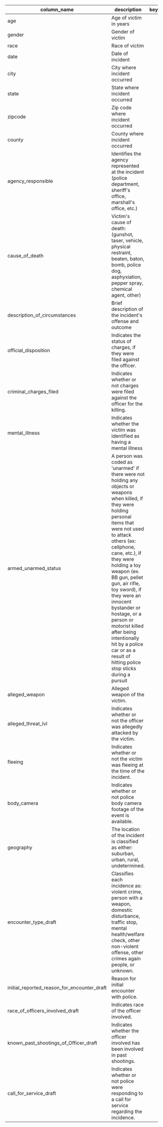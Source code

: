 
| column_name  | description                                                           | key                          | dtype  |
|-------------|-----------------------------------------------------------------------|------------------------------|--------|
| age | Age of victim in years  |  | object |
| gender | Gender of victim |    | object |
| race|  Race of victim |   | object |
| date  | Date of incident |                        | datetime  |
| city | City where incident occurred|      | object  |
| state |  State where incident occurred    |    | float |
| zipcode | Zip code where incident occurred  |  | object |
| county| County where incident occurred                           |                              | object |
| agency_responsible  |  Identifies the agency represented at the incident (police department, sheriff's office, marshall's office, etc.)    |     | object  |
| cause_of_death | Victim's cause of death: (gunshot, taser, vehicle, physical restraint, beaten, baton, bomb, police dog, asphyxiation, pepper spray, chemical agent, other)         |                              | object  |
| description_of_circumstances |Brief description of the incident's offense and outcome  | | object |
| official_disposition  |Indicates the status of charges, if they were filed against the officer.| | object |
| criminal_charges_filed|Indicates whether or not charges were filed against the officer for the killing.   | | object |
| mental_illness   |Indicates whether the victim was identified as having a mental illness |                              | object  |
| armed_unarmed_status |A person was coded as 'unarmed' if there were not holding any objects or weapons when killed, if they were holding personal items that were not used to attack others (ex: cellphone, cane, etc.), if they were holding a toy weapon (ex. BB gun, pellet gun, air rifle, toy sword), if they were an innocent bystander or hostage, or a person or motorist killed after being intentionally hit by a police car or as a result of hitting police stop sticks during a pursuit | | object |
| alleged_weapon |Alleged weapon of the victim. |         | object |
| alleged_threat_lvl | Indicates whether or not the officer was allegedly attacked by the victim.  |   | object |
| fleeing      | Indicates whether or not the victim was fleeing at the time of the incident.  |   | object |
| body_camera|Indicates whether or not police body camera footage of the event is available. |                              | object |
| geography  | The location of the incident is classified as either: suburban, urban, rural, undetermined. |                              | object |
| encounter_type_draft | Classifies each incidence as: violent crime, person with a weapon, domestic disturbance, traffic stop, mental health/welfare check, other non-violent offense, other crimes again people, or unknown.     || object |
| initial_reported_reason_for_encounter_draft| Reason for initial encounter with police.                   |                              | object |
|race_of_officers_involved_draft  | Indicates race of the officer involved.   |                              | object |
| known_past_shootings_of_Officer_draft | Indicates whether the officer involved has been involved in past shootings.             |                              | object  |
| call_for_service_draft |Indicates whether or not police were responding to a call for service regarding the incidence. ||object|
